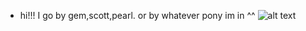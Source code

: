 - hi!!! I go by gem,scott,pearl. or by whatever pony im in ^^
![alt text](https://cdn.discordapp.com/attachments/1052873893028843574/1294538796657803264/Untitled171_20241012005429.png?ex=670b60b4&is=670a0f34&hm=d8ad303cb44ec52c8ebb80d13ecccdce79c5be12549aaba196a959dd1829a2d8&)

<!---
Planetlordz/Planetlordz is a ✨ special ✨ repository because its `README.md` (this file) appears on your GitHub profile.
You can click the Preview link to take a look at your changes.
--->
